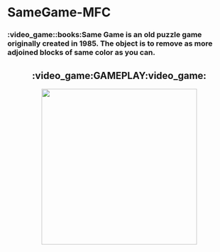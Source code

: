 # SameGame-MFC
<h3>:video_game::books:Same Game is an old puzzle game originally created in 1985. The object is to remove as more adjoined blocks of same color as you can.</h3>
<h2 align="center">:video_game:GAMEPLAY:video_game:</h2>
<p align="center">
    <img src="https://user-images.githubusercontent.com/64085158/168877646-9165cd49-e76e-4bff-b0f3-1c540ecbb5d5.gif" height="350"/>
</p>


